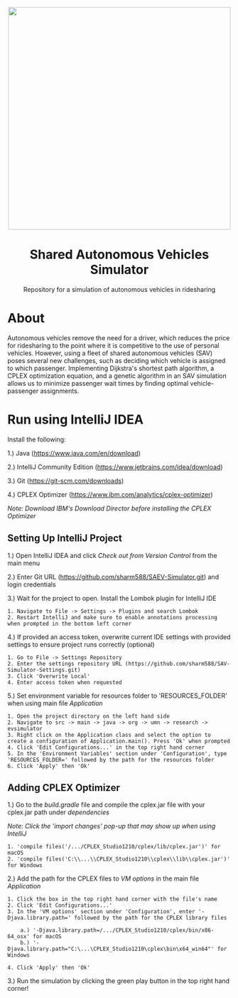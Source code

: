 <p align="center">
<img src="https://s.marketwatch.com/public/resources/images/MW-EV890_uberse_ZH_20160914102258.jpg" width=500>
</p>
<h1 align="center">
Shared Autonomous Vehicles Simulator
</h1>
<p align="center">
Repository for a simulation of autonomous vehicles in ridesharing
</p>

# About

Autonomous vehicles remove the need for a driver, which reduces the price for ridesharing to the point where it is competitive to the use of personal vehicles. However, using a fleet of shared autonomous vehicles (SAV) poses several new challenges, such as deciding which vehicle is assigned to which passenger. Implementing Dijkstra's shortest path algorithm, a CPLEX optimization equation, and a genetic algorithm in an SAV simulation allows us to minimize passenger wait times by finding optimal vehicle-passenger assignments.

# Run using IntelliJ IDEA

Install the following: 

1.) Java (https://www.java.com/en/download)

2.) IntelliJ Community Edition (https://www.jetbrains.com/idea/download)

3.) Git (https://git-scm.com/downloads)

4.) CPLEX Optimizer (https://www.ibm.com/analytics/cplex-optimizer)

*Note: Download IBM's Download Director before installing the CPLEX Optimizer*
    
## Setting Up IntelliJ Project

1.) Open IntelliJ IDEA and click *Check out from Version Control* from the main menu

2.) Enter Git URL (https://github.com/sharm588/SAEV-Simulator.git) and login credentials

3.) Wait for the project to open. Install the Lombok plugin for IntelliJ IDE
    
    1. Navigate to File -> Settings -> Plugins and search Lombok
    2. Restart IntelliJ and make sure to enable annotations processing when prompted in the bottom left corner

4.)  If provided an access token, overwrite current IDE settings with provided settings to ensure project runs correctly (optional)
    
    1. Go to File -> Settings Repository
    2. Enter the settings repository URL (https://github.com/sharm588/SAV-Simulator-Settings.git)
    3. Click 'Overwrite Local'
    4. Enter access token when requested
    
5.) Set environment variable for resources folder to 'RESOURCES_FOLDER' when using main file *Application*
   
    1. Open the project directory on the left hand side
    2. Navigate to src -> main -> java -> org -> umn -> research -> evsimulator
    3. Right click on the Application class and select the option to create a configuration of Application.main(). Press 'Ok' when prompted
    4. Click 'Edit Configurations...' in the top right hand corner
    5. In the 'Environment Variables' section under 'Configuration', type 'RESOURCES_FOLDER=' followed by the path for the resources folder
    6. Click 'Apply' then 'Ok'
    
## Adding CPLEX Optimizer

1.) Go to the *build.gradle* file and compile the cplex.jar file with your cplex.jar path under *dependencies*

   *Note: Click the 'import changes' pop-up that may show up when using IntelliJ*
    
    1. 'compile files('/.../CPLEX_Studio1210/cplex/lib/cplex.jar')' for macOS
    2. 'compile files('C:\\...\\CPLEX_Studio1210\\cplex\\lib\\cplex.jar')' for Windows

2.) Add the path for the CPLEX files to *VM options* in the main file *Application* 

    1. Click the box in the top right hand corner with the file's name
    2. Click 'Edit Configurations...'
    3. In the 'VM options' section under 'Configuration', enter '-Djava.library.path=' followed by the path for the CPLEX library files
    
        a.) '-Djava.library.path=/.../CPLEX_Studio1210/cplex/bin/x86-64_osx' for macOS 
        b.) '-Djava.library.path="C:\...\CPLEX_Studio1210\cplex\bin\x64_win64"' for Windows
        
    4. Click 'Apply' then 'Ok'

3.) Run the simulation by clicking the green play button in the top right hand corner!
